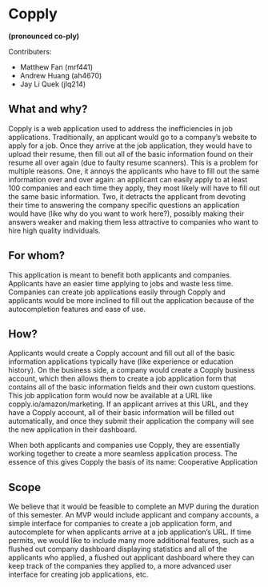 # Copply
**(pronounced co-ply)**

Contributers:
- Matthew Fan (mrf441)
- Andrew Huang (ah4670)
- Jay Li Quek (jlq214)

## What and why?
Copply is a web application used to address the inefficiencies in job applications. Traditionally, an applicant would go to a company’s website to apply for a job. Once they arrive at the job application, they would have to upload their resume, then fill out all of the basic information found on their resume all over again (due to faulty resume scanners). This is a problem for multiple reasons. One, it annoys the applicants who have to fill out the same information over and over again: an applicant can easily apply to at least 100 companies and each time they apply, they most likely will have to fill out the same basic information. Two, it detracts the applicant from devoting their time to answering the company specific questions an application would have (like why do you want to work here?), possibly making their answers weaker and making them less attractive to companies who want to hire high quality individuals.

## For whom?
This application is meant to benefit both applicants and companies. Applicants have an easier time applying to jobs and waste less time. Companies can create job applications easily through Copply and applicants would be more inclined to fill out the application because of the autocompletion features and ease of use.

## How?
Applicants would create a Copply account and fill out all of the basic information applications typically have (like experience or education history). On the business side, a company would create a Copply business account, which then allows them to create a job application form that contains all of the basic information fields and their own custom questions. This job application form would now be available at a URL like copply.io/amazon/marketing. If an applicant arrives at this URL, and they have a Copply account, all of their basic information will be filled out automatically, and once they submit their application the company will see the new application in their dashboard.

When both applicants and companies use Copply, they are essentially working together to create a more seamless application process. The essence of this gives Copply the basis of its name: Cooperative Application

## Scope
We believe that it would be feasible to complete an MVP during the duration of this semester. An MVP would include applicant and company accounts, a simple interface for companies to create a job application form, and autocomplete for when applicants arrive at a job application’s URL. If time permits, we would like to include many more additional features, such as a flushed out company dashboard displaying statistics and all of the applicants who applied, a flushed out applicant dashboard where they can keep track of the companies they applied to, a more advanced user interface for creating job applications, etc.


